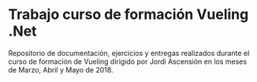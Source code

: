 # Trabajo curso de formación Vueling .Net

Repositorio de documentación, ejercicios y entregas realizados durante el curso de formación de Vueling dirigido por Jordi Ascensión en los meses de Marzo, Abril y Mayo de 2018.

